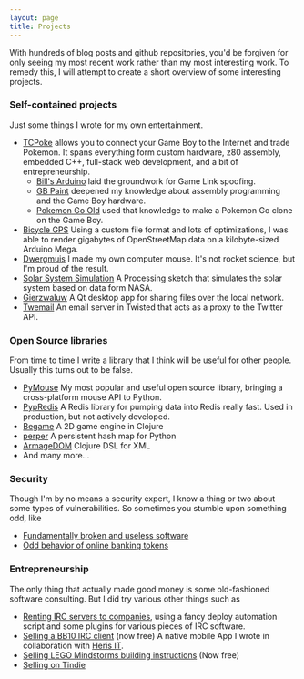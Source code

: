 ```yaml
---
layout: page
title: Projects
---
```


With hundreds of blog posts and github repositories, you'd be forgiven for only seeing my most recent work rather than my most interesting work. To remedy this, I will attempt to create a short overview of some interesting projects.

### Self-contained projects

Just some things I wrote for my own entertainment.

 * [TCPoke](/TCPoke/) allows you to connect your Game Boy to the Internet and trade Pokemon. It spans everything form custom hardware, z80 assembly, embedded C++, full-stack web development, and a bit of entrepreneurship. 
      * [Bill's Arduino](/2015/02/13/catch-em-all.html) laid the groundwork for Game Link spoofing.
      * [GB Paint](/2016/08/09/game-boy-paint.html) deepened my knowledge about assembly programming and the Game Boy hardware.
      * [Pokemon Go Old](/2016/08/29/pokemon-go-old.html) used that knowledge to make a Pokemon Go clone on the Game Boy.
 * [Bicycle GPS](/2014/11/02/open-hardware-gps-navigator.html) Using a custom file format and lots of optimizations, I was able to render gigabytes of OpenStreetMap data on a kilobyte-sized Arduino Mega.
 * [Dwergmuis](https://www.flickr.com/photos/pepijndevos/sets/72157642384113763) I made my own computer mouse. It's not rocket science, but I'm proud of the result.
 * [Solar System Simulation](/2015/02/05/simulating-the-solar-system.html) A Processing sketch that simulates the solar system based on data form NASA.
 * [Gierzwaluw](https://github.com/pepijndevos/gierzwaluw) A Qt desktop app for sharing files over the local network.
 * [Twemail](http://pepijndevos.nl/twitter-in-your-inbox/index.html) An email server in Twisted that acts as a proxy to the Twitter API.

### Open Source libraries

From time to time I write a library that I think will be useful for other people. Usually this turns out to be false.

 * [PyMouse](https://github.com/pepijndevos/PyMouse) My most popular and useful open source library, bringing a cross-platform mouse API to Python.
 * [PypRedis](/2014/04/24/redis-pipelining.html) A Redis library for pumping data into Redis really fast. Used in production, but not actively developed.
 * [Begame](/on-the-proccess-of-writing-a-game-engine-in-c/) A 2D game engine in Clojure
 * [perper](http://pepijndevos.nl/2012/07/25/c-persistent-hash-map-with-python-bindings.html) A persistent hash map for Python
 * [ArmageDOM](https://github.com/pepijndevos/ArmageDOM) Clojure DSL for XML
 * And many more...

### Security

Though I'm by no means a security expert, I know a thing or two about some types of vulnerabilities.
So sometimes you stumble upon something odd, like

 * [Fundamentally broken and useless software](/2016/07/10/breaking-the-respondus-lockdown-browser.html)
 * [Odd behavior of online banking tokens](/2015/01/16/31c3-lightning-talk.html)

### Entrepreneurship

The only thing that actually made good money is some old-fashioned software consulting. But I did try various other things such as

 * [Renting IRC servers to companies](/2014/02/16/the-end-team-relay-chat.html), using a fancy deploy automation script and some plugins for various pieces of IRC software.
 * [Selling a BB10 IRC client](/2013/08/17/blackberry-10-irc-client.html) (now free) A native mobile App I wrote in collaboration with [Heris IT](http://www.heris.nl/nl/).
 * [Selling LEGO Mindstorms building instructions](http://studl.es/) (Now free)
 * [Selling on Tindie](https://www.tindie.com/stores/pepijndevos/)
